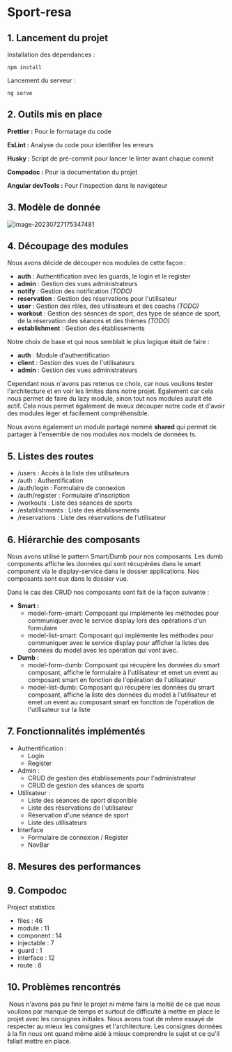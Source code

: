 # Sport-resa

## 1. Lancement du projet

Installation des dépendances :

```
npm install
```

Lancement du serveur :

```
ng serve
```

## 2. Outils mis en place

**Prettier :** Pour le formatage du code

**EsLint :** Analyse du code pour identifier les erreurs

**Husky :** Script de pré-commit pour lancer le linter avant chaque commit

**Compodoc :** Pour la documentation du projet

**Angular devTools :** Pour l'inspection dans le navigateur

## 3. Modèle de donnée

![image-20230727175347481](https://cdn.discordapp.com/attachments/895275132174626828/1134219038587896008/image.png)

## 4. Découpage des modules

Nous avons décidé de découper nos modules de cette façon :

- **auth** : Authentification avec les guards, le login et le register
- **admin** : Gestion des vues administrateurs
- **notify** : Gestion des notification *(TODO)*
- **reservation** : Gestion des réservations pour l'utilisateur
- **user** : Gestion des rôles, des utilisateurs et des coachs *(TODO)*
- **workout** : Gestion des séances de sport, des type de séance de sport, de la réservation des séances et des thèmes *(TODO)*
- **establishment** : Gestion des établissements

Notre choix de base et qui nous semblait le plus logique était de faire :

- **auth** : Module d'authentification
- **client** : Gestion des vues de l'utilisateurs
- **admin** : Gestion des vues administrateurs

Cependant nous n'avons pas retenus ce choix, car nous voulions tester l'architecture et en voir les limites dans notre projet. Egalement car cela nous permet de faire du lazy module, sinon tout nos modules aurait été actif. Cela nous permet également de mieux découper notre code et d'avoir des modules léger et facilement compréhensible.

Nous avons également un module partagé nommé **shared** qui permet de partager à l'ensemble de nos modules nos models de données ts.

## 5. Listes des routes

- /users : Accès à la liste des utilisateurs
- /auth : Authentification
- /auth/login : Formulaire de connexion
- /auth/register : Formulaire d'inscription
- /workouts : Liste des séances de sports
- /establishments : Liste des établissements
- /reservations : Liste des réservations de l'utilisateur

## 6. Hiérarchie des composants

Nous avons utilisé le pattern Smart/Dumb pour nos composants. Les dumb components affiche les données qui sont récupérées dans le smart component via le display-service dans le dossier applications. Nos composants sont eux dans le dossier vue.

Dans le cas des CRUD nos composants sont fait de la façon suivante :

- **Smart :**
  - model-form-smart: Composant qui implémente les méthodes pour communiquer avec le service display lors des opérations d'un formulaire
  - model-list-smart: Composant  qui implémente les méthodes pour communiquer avec le service display pour afficher la listes des données du model avec les opération qui vont avec.
- **Dumb :**
  - model-form-dumb: Composant qui récupère les données du smart composant, affiche le formulaire à l'utilisateur et emet un event au composant smart en fonction de l'opération de l'utilisateur
  - model-list-dumb: Composant qui récupère les données du smart composant, affiche la liste des données du model à l'utilisateur et emet un event au composant smart en fonction de l'opération de l'utilisateur sur la liste

## 7. Fonctionnalités implémentés

- Authentification :
  - Login
  - Register
- Admin :
  - CRUD de gestion des établissements pour l'administrateur
  - CRUD de gestion des séances de sports
- Utilisateur :
  - Liste des séances de sport disponible
  - Liste des réservations de l'utilisateur
  - Réservation d'une séance de sport
  - Liste des utilisateurs
- Interface
  - Formulaire de connexion / Register
  - NavBar

## 8. Mesures des performances

## 9. Compodoc 
Project statistics
- files      : 46
- module     : 11
- component  : 14
- injectable : 7
- guard      : 1
- interface  : 12
- route      : 8


## 10. Problèmes rencontrés

​	Nous n'avons pas pu finir le projet ni même faire la moitié de ce que nous voulions par manque de temps et surtout de difficulté à mettre en place le projet avec les consignes initiales. Nous avons tout de même essayé de respecter au mieux les consignes et l'architecture. Les consignes données à la fin nous ont quand même aidé à mieux comprendre le sujet et ce qu'il fallait mettre en place.
